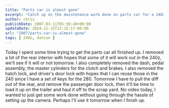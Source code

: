 ```yaml
---
title: "Parts car is almost gone"
excerpt: "Catch up on the maintenance work done on parts car for a 240z, including interior removal and lock replacement. No video today, just progress details."
author: chris
publishDate: 2007-03-11T05:36:48+00:00
updateDate: 2024-11-15T12:15:17-06:00
url: "2007/parts-car-is-almost-gone"
tags: [ 240z, datsun ]
---
```


Today I spent some time trying to get the parts car all finished up. I removed a lot of the rear interior with hopes that some of it will work out in the 240z, we'll see if it will or not tomorrow.
I also completely removed the dash, pedal assembly, the master cylinders for the clutch and brakes. I also removed the hatch lock, and driver's door lock with hopes that I can reuse those in the 240 since I have a set of keys for the 280. Tomorrow I have to pull the diff out of the rear, and remove the passenger door lock, then it'll be time to load it up on the trailer and haul it off to the scrap yard. 
No video today, I wanted to just get some work done without going through the hassle of setting up the camera. Perhaps I'll use it tomorrow when I finish up.

